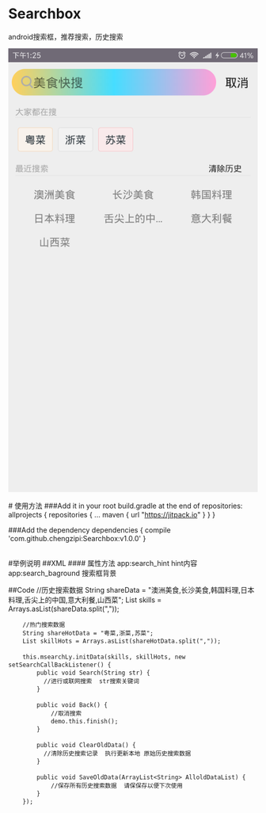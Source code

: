 # Searchbox
android搜索框，推荐搜索，历史搜索


![image](https://github.com/chengzipi/exampleTools/raw/master/images-folder/searchbox.png "运行页面")



# 使用方法
###Add it in your root build.gradle at the end of repositories:
    allprojects {
      repositories {
      ...
      maven { url "https://jitpack.io" }
      }
    }
  
###Add the dependency
    dependencies {
        compile 'com.github.chengzipi:Searchbox:v1.0.0'
    }

</br>
#举例说明
##XML
    <com.czp.searchmlist.mSearchLayout
        android:layout_width="match_parent"
        android:layout_height="wrap_content"
        android:id="@+id/msearchlayout"
        app:search_hint="美食快搜"
        app:search_baground="@drawable/search_baground_shap"
        />
#### 属性方法 
    app:search_hint hint内容
    app:search_baground 搜索框背景
    
##Code
        //历史搜索数据
        String shareData = "澳洲美食,长沙美食,韩国料理,日本料理,舌尖上的中国,意大利餐,山西菜";
        List skills = Arrays.asList(shareData.split(","));
        
        //热门搜索数据
        String shareHotData = "粤菜,浙菜,苏菜";
        List skillHots = Arrays.asList(shareHotData.split(","));
        
        this.msearchLy.initData(skills, skillHots, new setSearchCallBackListener() {
            public void Search(String str) {
              //进行或联网搜索  str搜索关键词
            }

            public void Back() {
                //取消搜索
                demo.this.finish();
            }

            public void ClearOldData() {
              //清除历史搜索记录  执行更新本地 原始历史搜索数据
            }

            public void SaveOldData(ArrayList<String> AlloldDataList) {
                //保存所有历史搜索数据  请保保存以便下次使用
            }
        });
